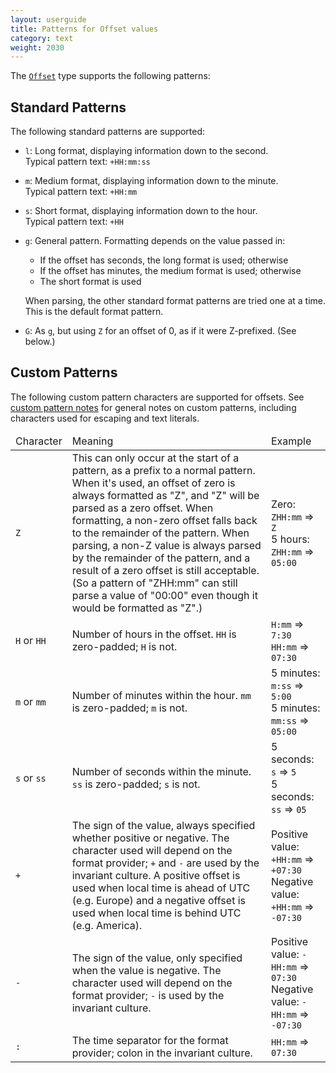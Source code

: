 ```yaml
---
layout: userguide
title: Patterns for Offset values
category: text
weight: 2030
---
```


The [`Offset`](noda-type://NodaTime.Offset) type supports the following patterns:

Standard Patterns
-----------------

The following standard patterns are supported:

- `l`: Long format, displaying information down to the second.  
  Typical pattern text: `+HH:mm:ss`
- `m`: Medium format, displaying information down to the minute.  
  Typical pattern text: `+HH:mm`
- `s`: Short format, displaying information down to the hour.  
  Typical pattern text: `+HH`
- `g`: General pattern. Formatting depends on the value passed in:
  - If the offset has seconds, the long format is used; otherwise
  - If the offset has minutes, the medium format is used; otherwise
  - The short format is used
  
  When parsing, the other standard format patterns are tried one at a time. This is the default format pattern.
- `G`: As `g`, but using `Z` for an offset of 0, as if it were Z-prefixed. (See below.)  

Custom Patterns
---------------

The following custom pattern characters are supported for offsets. See [custom pattern notes](text.html#custom-patterns)
for general notes on custom patterns, including characters used for escaping and text literals.

<table>
  <thead>
    <tr>
      <td>Character</td>
      <td>Meaning</td>
      <td>Example</td>
    </tr>
  </thead>
  <tbody>
    <tr>
      <td><code>Z</code></td>
      <td>
        This can only occur at the start of a pattern, as a prefix to a normal pattern. When it's
		used, an offset of zero is always formatted as "Z", and "Z" will be parsed as a zero offset.
		When formatting, a non-zero offset falls back to the remainder of the pattern. When parsing,
		a non-Z value is always parsed by the remainder of the pattern, and a result of a zero offset
		is still acceptable. (So a pattern of "ZHH:mm" can still parse a value of "00:00" even though
		it would be formatted as "Z".)
      </td>
      <td>
        Zero: <code>ZHH:mm</code> => <code>Z</code> <br />
        5 hours: <code>ZHH:mm</code> => <code>05:00</code>
      </td>
    </tr>
    <tr>
      <td><code>H</code> or <code>HH</code></td>
      <td>
        Number of hours in the offset. <code>HH</code> is zero-padded; <code>H</code> is not.
      </td>
      <td>
        <code>H:mm</code> => <code>7:30</code> <br />
        <code>HH:mm</code> => <code>07:30</code>
      </td>
    </tr>
    <tr>
      <td><code>m</code> or <code>mm</code></td>
      <td>
        Number of minutes within the hour. <code>mm</code> is zero-padded; <code>m</code> is not.
      </td>
      <td>
        5 minutes: <code>m:ss</code> => <code>5:00</code> <br />
        5 minutes: <code>mm:ss</code> => <code>05:00</code>
      </td>
    </tr>
    <tr>
      <td><code>s</code> or <code>ss</code></td>
      <td>
        Number of seconds within the minute. <code>ss</code> is zero-padded; <code>s</code> is not.
      </td>
      <td>
        5 seconds: <code>s</code> => <code>5</code> <br />
        5 seconds: <code>ss</code> => <code>05</code>
      </td>
    </tr>
    <tr>
      <td><code>+</code></td>
      <td>
        The sign of the value, always specified whether positive or negative.
        The character used will depend on the format provider; <code>+</code> and <code>-</code> are
        used by the invariant culture. A positive offset is used when local time is ahead of
		UTC (e.g. Europe) and a negative offset is used when local time is behind UTC (e.g. America).
      </td>
      <td>
        Positive value: <code>+HH:mm</code> => <code>+07:30</code> <br />
        Negative value: <code>+HH:mm</code> => <code>-07:30</code>
      </td>
    </tr>
    <tr>
      <td><code>-</code></td>
      <td>
        The sign of the value, only specified when the value is negative.
        The character used will depend on the format provider; <code>-</code> is
        used by the invariant culture.
      </td>
      <td>
        Positive value: <code>-HH:mm</code> => <code>07:30</code> <br />
        Negative value: <code>-HH:mm</code> => <code>-07:30</code>
      </td>
    </tr>
    <tr>
      <td><code>:</code></td>
      <td>
        The time separator for the format provider; colon in the invariant culture.
      </td>
      <td><code>HH:mm</code> => <code>07:30</code></td>
    </tr>
  </tbody>    
</table>
